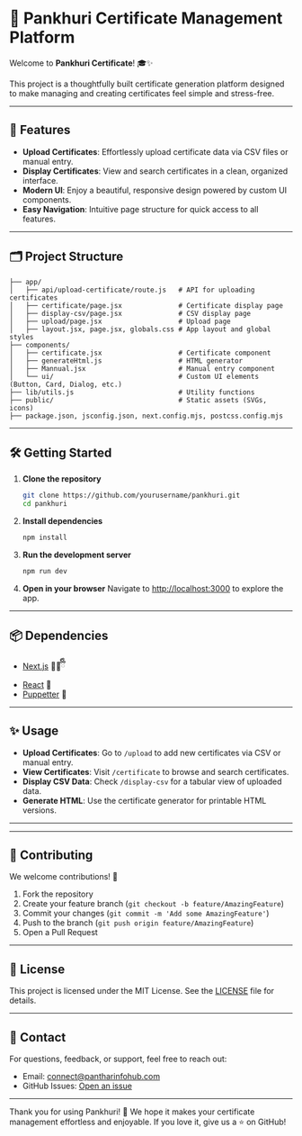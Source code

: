 
# 🌟 Pankhuri Certificate Management Platform

Welcome to **Pankhuri Certificate**! 🎓✨

This project is a thoughtfully built certificate generation platform designed to make managing and creating certificates feel simple and stress-free.

---

## 🚀 Features

- **Upload Certificates**: Effortlessly upload certificate data via CSV files or manual entry.
- **Display Certificates**: View and search certificates in a clean, organized interface.
- **Modern UI**: Enjoy a beautiful, responsive design powered by custom UI components.
- **Easy Navigation**: Intuitive page structure for quick access to all features.

---

## 🗂️ Project Structure

```
├── app/
│   ├── api/upload-certificate/route.js   # API for uploading certificates
│   ├── certificate/page.jsx              # Certificate display page
│   ├── display-csv/page.jsx              # CSV display page
│   ├── upload/page.jsx                   # Upload page
│   ├── layout.jsx, page.jsx, globals.css # App layout and global styles
├── components/
│   ├── certificate.jsx                   # Certificate component
│   ├── generateHtml.js                   # HTML generator
│   ├── Mannual.jsx                       # Manual entry component
│   └── ui/                               # Custom UI elements (Button, Card, Dialog, etc.)
├── lib/utils.js                          # Utility functions
├── public/                               # Static assets (SVGs, icons)
├── package.json, jsconfig.json, next.config.mjs, postcss.config.mjs
```

---

## 🛠️ Getting Started

1. **Clone the repository**
   ```bash
   git clone https://github.com/yourusername/pankhuri.git
   cd pankhuri
   ```
2. **Install dependencies**
   ```bash
   npm install
   ```
3. **Run the development server**
   ```bash
   npm run dev
   ```
4. **Open in your browser**
   Navigate to [http://localhost:3000](http://localhost:3000) to explore the app.

---

## 📦 Dependencies

- [Next.js](https://nextjs.org/) 🐻‍❄️ྀིྀི
- [React](https://react.dev/) 🧸
- [Puppetter](https://postcss.org/) 🎨

---

## ✨ Usage

- **Upload Certificates**: Go to `/upload` to add new certificates via CSV or manual entry.
- **View Certificates**: Visit `/certificate` to browse and search certificates.
- **Display CSV Data**: Check `/display-csv` for a tabular view of uploaded data.
- **Generate HTML**: Use the certificate generator for printable HTML versions.

---

---

## 🤝 Contributing

We welcome contributions! 🌱

1. Fork the repository
2. Create your feature branch (`git checkout -b feature/AmazingFeature`)
3. Commit your changes (`git commit -m 'Add some AmazingFeature'`)
4. Push to the branch (`git push origin feature/AmazingFeature`)
5. Open a Pull Request

---

## 📄 License

This project is licensed under the MIT License. See the [LICENSE](LICENSE) file for details.

---

## 💬 Contact

For questions, feedback, or support, feel free to reach out:
- Email: connect@pantharinfohub.com
- GitHub Issues: [Open an issue](https://github.com/Panthar-InfoHub/pankuri-certificate/issues)

---

Thank you for using Pankhuri! 🌸 We hope it makes your certificate management effortless and enjoyable. If you love it, give us a ⭐ on GitHub!
